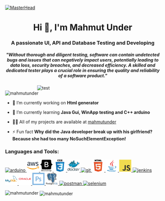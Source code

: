 [![MasterHead](https://media.licdn.com/dms/image/C5612AQHshjS3Jedouw/article-cover_image-shrink_600_2000/0/1620154859681?e=2147483647&v=beta&t=AYY1qwMCI7CGlJwBSXUq0-PU3ozDcP8FFFchGy3Amgw)](https://mahmutunder.io)
<h1 align="center">Hi 👋, I'm Mahmut Under</h1>
<h3 align="center">A passionate UI, API and Database Testing and Developing</h3>
<h5 align="center">"Without thorough and diligent testing, software can contain undetected bugs and issues that can negatively impact users, potentially leading to data loss, security breaches, and decreased efficiency. A skilled and dedicated tester plays a crucial role in ensuring the quality and reliability of a software product." </h5>
<img align="right" alt="test" width="400px" src="https://earthweb.com/wp-content/uploads/2021/10/Software-Tester.jpg" />

<p align="left"> <img src="https://komarev.com/ghpvc/?username=mahmutunder&label=Profile%20views&color=0e75b6&style=flat" alt="mahmutunder" /> </p>

- 🔭 I’m currently working on **Html generator**

- 🌱 I’m currently learning **Java Gui, WinApp testing and C++ arduino**

- 👨‍💻 All of my projects are available at [mahmutunder](https://github.com/mahmutunder)

- ⚡ Fun fact **Why did the Java developer break up with his girlfriend?  <br> Because she had too many NoSuchElementException!**




<p align="left">
</p>

<h3 align="left">Languages and Tools:</h3>
<p align="left"> <a href="https://www.arduino.cc/" target="_blank" rel="noreferrer"> <img src="https://cdn.worldvectorlogo.com/logos/arduino-1.svg" alt="arduino" width="40" height="40"/> </a> <a href="https://aws.amazon.com" target="_blank" rel="noreferrer"> <img src="https://raw.githubusercontent.com/devicons/devicon/master/icons/amazonwebservices/amazonwebservices-original-wordmark.svg" alt="aws" width="40" height="40"/> </a> <a href="https://getbootstrap.com" target="_blank" rel="noreferrer"> <img src="https://raw.githubusercontent.com/devicons/devicon/master/icons/bootstrap/bootstrap-plain-wordmark.svg" alt="bootstrap" width="40" height="40"/> </a> <a href="https://www.w3schools.com/css/" target="_blank" rel="noreferrer"> <img src="https://raw.githubusercontent.com/devicons/devicon/master/icons/css3/css3-original-wordmark.svg" alt="css3" width="40" height="40"/> </a> <a href="https://www.docker.com/" target="_blank" rel="noreferrer"> <img src="https://raw.githubusercontent.com/devicons/devicon/master/icons/docker/docker-original-wordmark.svg" alt="docker" width="40" height="40"/> </a> <a href="https://git-scm.com/" target="_blank" rel="noreferrer"> <img src="https://www.vectorlogo.zone/logos/git-scm/git-scm-icon.svg" alt="git" width="40" height="40"/> </a> <a href="https://www.w3.org/html/" target="_blank" rel="noreferrer"> <img src="https://raw.githubusercontent.com/devicons/devicon/master/icons/html5/html5-original-wordmark.svg" alt="html5" width="40" height="40"/> </a> <a href="https://www.java.com" target="_blank" rel="noreferrer"> <img src="https://raw.githubusercontent.com/devicons/devicon/master/icons/java/java-original.svg" alt="java" width="40" height="40"/> </a> <a href="https://developer.mozilla.org/en-US/docs/Web/JavaScript" target="_blank" rel="noreferrer"> <img src="https://raw.githubusercontent.com/devicons/devicon/master/icons/javascript/javascript-original.svg" alt="javascript" width="40" height="40"/> </a> <a href="https://www.jenkins.io" target="_blank" rel="noreferrer"> <img src="https://www.vectorlogo.zone/logos/jenkins/jenkins-icon.svg" alt="jenkins" width="40" height="40"/> </a> <a href="https://www.mysql.com/" target="_blank" rel="noreferrer"> <img src="https://raw.githubusercontent.com/devicons/devicon/master/icons/mysql/mysql-original-wordmark.svg" alt="mysql" width="40" height="40"/> </a> <a href="https://www.oracle.com/" target="_blank" rel="noreferrer"> <img src="https://raw.githubusercontent.com/devicons/devicon/master/icons/oracle/oracle-original.svg" alt="oracle" width="40" height="40"/> </a> <a href="https://www.photoshop.com/en" target="_blank" rel="noreferrer"> <img src="https://raw.githubusercontent.com/devicons/devicon/master/icons/photoshop/photoshop-line.svg" alt="photoshop" width="40" height="40"/> </a> <a href="https://www.postgresql.org" target="_blank" rel="noreferrer"> <img src="https://raw.githubusercontent.com/devicons/devicon/master/icons/postgresql/postgresql-original-wordmark.svg" alt="postgresql" width="40" height="40"/> </a> <a href="https://postman.com" target="_blank" rel="noreferrer"> <img src="https://www.vectorlogo.zone/logos/getpostman/getpostman-icon.svg" alt="postman" width="40" height="40"/> </a> <a href="https://www.selenium.dev" target="_blank" rel="noreferrer"> <img src="https://raw.githubusercontent.com/detain/svg-logos/780f25886640cef088af994181646db2f6b1a3f8/svg/selenium-logo.svg" alt="selenium" width="40" height="40"/> </a> </p>

<p><img align="left" src="https://github-readme-stats.vercel.app/api/top-langs?username=mahmutunder&show_icons=true&locale=en&layout=compact" alt="mahmutunder" /></p>

<p>&nbsp;<img align="center" src="https://github-readme-stats.vercel.app/api?username=mahmutunder&show_icons=true&locale=en" alt="mahmutunder" /></p>
